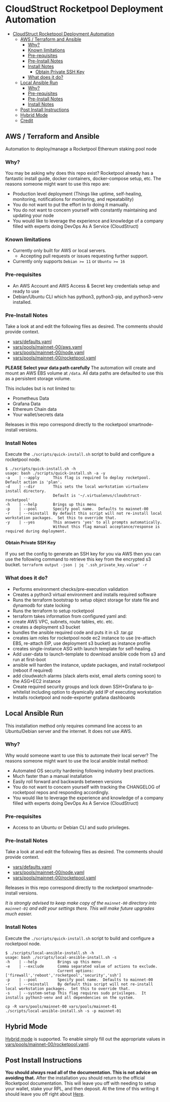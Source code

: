 # CloudStruct Rocketpool Deployment Automation
- [CloudStruct Rocketpool Deployment Automation](#cloudstruct-rocketpool-deployment-automation)
  * [AWS / Terraform and Ansible](#aws---terraform-and-ansible)
    + [Why?](#why-)
    + [Known limitations](#known-limitations)
    + [Pre-requisites](#pre-requisites)
    + [Pre-Install Notes](#pre-install-notes)
    + [Install Notes](#install-notes)
      - [Obtain Private SSH Key](#obtain-private-ssh-key)
    + [What does it do?](#what-does-it-do-)
  * [Local Ansible Run](#local-ansible-run)
    + [Why?](#why--1)
    + [Pre-requisites](#pre-requisites-1)
    + [Pre-Install Notes](#pre-install-notes-1)
    + [Install Notes](#install-notes-1)
  * [Post Install Instructions](#post-install-instructions)
  * [Hybrid Mode](#hybrid-mode)
  * [Credit](#credit)

## AWS / Terraform and Ansible
Automation to deploy/manage a Rocketpool Ethereum staking pool node

### Why?
You may be asking why does this repo exist?  Rocketpool already has a fantastic install guide, docker containers, docker-compose setup, etc.
The reasons someone might want to use this repo are:
* Production level deployment (Things like uptime, self-healing, monitoring, notifications for monitoring, and repeatability)
* You do not want to put the effort in to doing it manually.
* You do not want to concern yourself with constantly maintaining and updating your node
* You would like to leverage the experience and knowledge of a company filled with experts doing DevOps As A Service (CloudStruct)

### Known limitations
- Currently only built for AWS or local servers.
  - Accepting pull requests or issues requesting further support.
- Currently only supports `Debian >= 11` or `Ubuntu >= 16`

### Pre-requisites
- An AWS Account and AWS Access & Secret key credentials setup and ready to use
- Debian/Ubuntu CLI which has python3, python3-pip, and python3-venv installed.

### Pre-Install Notes
Take a look at and edit the following files as desired. The comments should provide context.
- [vars/defaults.yaml](https://github.com/cloudstruct/rocketpool-deploy/blob/main/vars/defaults.yaml)
- [vars/pools/mainnet-00/aws.yaml](https://github.com/cloudstruct/rocketpool-deploy/blob/main/vars/pools/mainnet-00/aws.yaml)
- [vars/pools/mainnet-00/node.yaml](https://github.com/cloudstruct/rocketpool-deploy/blob/main/vars/pools/mainnet-00/node.yaml)
- [vars/pools/mainnet-00/rocketpool.yaml](https://github.com/cloudstruct/rocketpool-deploy/blob/main/vars/pools/mainnet-00/rocketpool.yaml)

**PLEASE Select your data path carefully**
The automation will create and mount an AWS EBS volume at `/data`. All data paths are defaulted to use this as a persistent storage volume.

This includes but is not limited to:
- Prometheus Data
- Grafana Data
- Ethereum Chain data
- Your wallet/secrets data

Releases in this repo correspond directly to the rocketpool smartnode-install versions.

### Install Notes
Execute the `./scripts/quick-install.sh` script to build and configure a rocketpool node.
```
$ ./scripts/quick-install.sh -h
usage: bash ./scripts/quick-install.sh -a -y
-a    | --apply      This flag is required to deploy rocketpool.  Default action is 'plan'.
-d    | --dir        This sets the local workstation virtualenv install directory.
                     Default is '~/.virtualenvs/cloudstruct-rocketpool'
-h    | --help       Brings up this menu
-p    | --pool       Specify pool name.  Defaults to mainnet-00
-r    | --reinstall  By default this script will not re-install local workstation packages.  Set this to override that.
-y    | --yes        This answers 'yes' to all prompts automatically.
                     Without this flag manual acceptance/response is required during deployment.
```

#### Obtain Private SSH Key
If you set the config to generate an SSH key for you via AWS then you can use the following command to retrieve this key from the encrypted s3 bucket.
`terraform output -json | jq '.ssh_private_key.value' -r`

### What does it do?
- Performs environment checks/pre-execution validation
- Creates a python3 virtual environment and installs required software
- Runs the terraform bootstrap to setup object storage for state file and dynamodb for state locking
- Runs the terraform to setup rocketpool
- terraform takes information from configured yaml and:
- create AWS VPC, subnets, route tables, etc. etc.
- creates a deployment s3 bucket
- bundles the ansible required code and puts it in s3 .tar.gz
- creates iam roles for rocketpool node ec2 instance to use (re-attach EBS, re-attach EIP, use deployment s3 bucket) as instance profile
- creates single-instance ASG with launch template for self-healing.
- Add user-data to launch-template to download ansible code from s3 and run at first-boot
- ansible will harden the instance, update packages, and install rocketpool (reboot if required)
- add cloudwatch alarms (slack alerts exist, email alerts coming soon) to the ASG+EC2 instance
- Create required security groups and lock down SSH+Grafana to ip-whitelist including option to dyamically add IP of executing workstation
- Installs rocketpool and node-exporter grafana dashboards

## Local Ansible Run
This installation method only requires command line access to an Ubuntu/Debian server and the internet.  It does not use AWS.

### Why?
Why would someone want to use this to automate their local server?
The reasons someone might want to use the local ansible install method:
* Automated OS security hardening following industry best practices.
* Much faster than a manual installation
* Easily roll forward and backwards between versions
* You do not want to concern yourself with tracking the CHANGELOG of rocketpool repos and responding accordingly. 
* You would like to leverage the experience and knowledge of a company filled with experts doing DevOps As A Service (CloudStruct)

### Pre-requisites
- Access to an Ubuntu or Debian CLI and sudo privileges.

### Pre-Install Notes
Take a look at and edit the following files as desired. The comments should provide context.
- [vars/defaults.yaml](https://github.com/cloudstruct/rocketpool-deploy/blob/main/vars/defaults.yaml)
- [vars/pools/mainnet-00/node.yaml](https://github.com/cloudstruct/rocketpool-deploy/blob/main/vars/pools/mainnet-00/node.yaml)
- [vars/pools/mainnet-00/rocketpool.yaml](https://github.com/cloudstruct/rocketpool-deploy/blob/main/vars/pools/mainnet-00/rocketpool.yaml)

Releases in this repo correspond directly to the rocketpool smartnode-install versions.

*It is strongly advised to keep make copy of the `mainnet-00` directory into `mainnet-01` and edit your settings there.  This will make future upgrades much easier.*

### Install Notes
Execute the `./scripts/quick-install.sh` script to build and configure a rocketpool node.
```
$ ./scripts/local-ansible-install.sh -h
usage: bash ./scripts/local-ansible-install.sh -s
-h    | --help         Brings up this menu
-e    | --exclude      Comma separated value of actions to exclude.
                       Current options: ['firewall','reboot','rocketpool','security','ssh']
-p    | --pool         Specify pool name.  Defaults to mainnet-00
-r    | --reinstall    By default this script will not re-install local workstation packages.  Set this to override that.
-s    | --system-setup This flag requires sudo privileges.  It installs python3-venv and all dependencies on the system.

cp -R vars/pools/mainnet-00 vars/pools/mainnet-01
./scripts/local-ansible-install.sh -s -p mainnet-01
```

## Hybrid Mode
[Hybrid mode](https://docs.rocketpool.net/guides/node/hybrid.html) is supported.  To enable simply fill out the appropriate values in [vars/pools/mainnet-00/rocketpool.yaml](https://github.com/cloudstruct/rocketpool-deploy/blob/main/vars/pools/mainnet-00/rocketpool.yaml). 

## Post Install Instructions
**You should always read all of the documentation.  This is not advice on avoiding that.**
After the installation you should return to the official Rocketpool documentation.  This will leave you off with needing to setup your wallet, stake your RPL, and then deposit.
At the time of this writing it should leave you off right about [Here](https://docs.rocketpool.net/guides/node/starting-rp.html).
